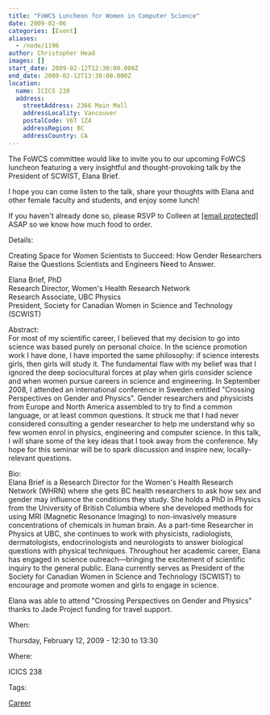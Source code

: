 ```yaml
---
title: "FoWCS Luncheon for Women in Computer Science"
date: 2009-02-06
categories: [Event]
aliases:
  - /node/1196
author: Christopher Head
images: []
start_date: 2009-02-12T12:30:00.000Z
end_date: 2009-02-12T13:30:00.000Z
location:
  name: ICICS 238
  address:
    streetAddress: 2366 Main Mall
    addressLocality: Vancouver
    postalCode: V6T 1Z4
    addressRegion: BC
    addressCountry: CA
---
```


The FoWCS committee would like to invite you to our upcoming FoWCS luncheon featuring a very insightful and thought-provoking talk by the President of SCWIST, Elana Brief.

I hope you can come listen to the talk, share your thoughts with Elana and other female faculty and students, and enjoy some lunch!

If you haven't already done so, please RSVP to Colleen at [\[email protected\]](/cdn-cgi/l/email-protection#e08489818d8f8e8483a08393ce958283ce8381) ASAP so we know how much food to order.

Details:

Creating Space for Women Scientists to Succeed: How Gender Researchers Raise the Questions Scientists and Engineers Need to Answer.

Elana Brief, PhD \
Research Director, Women's Health Research Network \
Research Associate, UBC Physics \
President, Society for Canadian Women in Science and Technology (SCWIST)

Abstract: \
For most of my scientific career, I believed that my decision to go into science was based purely on personal choice. In the science promotion work I have done, I have imported the same philosophy: if science interests girls, then girls will study it. The fundamental flaw with my belief was that I ignored the deep sociocultural forces at play when girls consider science and when women pursue careers in science and engineering. In September 2008, I attended an international conference in Sweden entitled "Crossing Perspectives on Gender and Physics". Gender researchers and physicists from Europe and North America assembled to try to find a common language, or at least common questions. It struck me that I had never considered consulting a gender researcher to help me understand why so few women enrol in physics, engineering and computer science. In this talk, I will share some of the key ideas that I took away from the conference. My hope for this seminar will be to spark discussion and inspire new, locally-relevant questions.

Bio: \
Elana Brief is a Research Director for the Women's Health Research Network (WHRN) where she gets BC health researchers to ask how sex and gender may influence the conditions they study. She holds a PhD in Physics from the University of British Columbia where she developed methods for using MRI (Magnetic Resonance Imaging) to non-invasively measure concentrations of chemicals in human brain. As a part-time Researcher in Physics at UBC, she continues to work with physicists, radiologists, dermatologists, endocrinologists and neurologists to answer biological questions with physical techniques. Throughout her academic career, Elana has engaged in science outreach—bringing the excitement of scientific inquiry to the general public. Elana currently serves as President of the Society for Canadian Women in Science and Technology (SCWIST) to encourage and promote women and girls to engage in science.

Elana was able to attend "Crossing Perspectives on Gender and Physics" thanks to Jade Project funding for travel support.

When: 

Thursday, February 12, 2009 - 12:30 to 13:30

Where: 

ICICS 238

Tags: 

[Career](/career)
